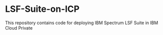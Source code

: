 # LSF-Suite-on-ICP
This repository contains code for deploying IBM Spectrum LSF Suite in IBM Cloud Private
